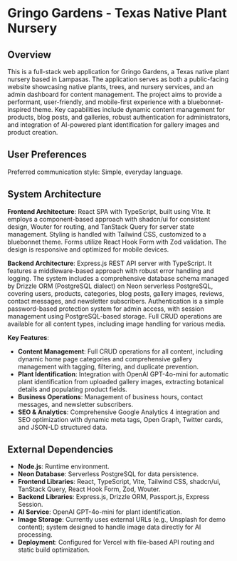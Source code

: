 # Gringo Gardens - Texas Native Plant Nursery

## Overview

This is a full-stack web application for Gringo Gardens, a Texas native plant nursery based in Lampasas. The application serves as both a public-facing website showcasing native plants, trees, and nursery services, and an admin dashboard for content management. The project aims to provide a performant, user-friendly, and mobile-first experience with a bluebonnet-inspired theme. Key capabilities include dynamic content management for products, blog posts, and galleries, robust authentication for administrators, and integration of AI-powered plant identification for gallery images and product creation.

## User Preferences

Preferred communication style: Simple, everyday language.

## System Architecture

**Frontend Architecture**: React SPA with TypeScript, built using Vite. It employs a component-based approach with shadcn/ui for consistent design, Wouter for routing, and TanStack Query for server state management. Styling is handled with Tailwind CSS, customized to a bluebonnet theme. Forms utilize React Hook Form with Zod validation. The design is responsive and optimized for mobile devices.

**Backend Architecture**: Express.js REST API server with TypeScript. It features a middleware-based approach with robust error handling and logging. The system includes a comprehensive database schema managed by Drizzle ORM (PostgreSQL dialect) on Neon serverless PostgreSQL, covering users, products, categories, blog posts, gallery images, reviews, contact messages, and newsletter subscribers. Authentication is a simple password-based protection system for admin access, with session management using PostgreSQL-based storage. Full CRUD operations are available for all content types, including image handling for various media.

**Key Features**:
- **Content Management**: Full CRUD operations for all content, including dynamic home page categories and comprehensive gallery management with tagging, filtering, and duplicate prevention.
- **Plant Identification**: Integration with OpenAI GPT-4o-mini for automatic plant identification from uploaded gallery images, extracting botanical details and populating product fields.
- **Business Operations**: Management of business hours, contact messages, and newsletter subscribers.
- **SEO & Analytics**: Comprehensive Google Analytics 4 integration and SEO optimization with dynamic meta tags, Open Graph, Twitter cards, and JSON-LD structured data.

## External Dependencies

- **Node.js**: Runtime environment.
- **Neon Database**: Serverless PostgreSQL for data persistence.
- **Frontend Libraries**: React, TypeScript, Vite, Tailwind CSS, shadcn/ui, TanStack Query, React Hook Form, Zod, Wouter.
- **Backend Libraries**: Express.js, Drizzle ORM, Passport.js, Express Session.
- **AI Service**: OpenAI GPT-4o-mini for plant identification.
- **Image Storage**: Currently uses external URLs (e.g., Unsplash for demo content); system designed to handle image data directly for AI processing.
- **Deployment**: Configured for Vercel with file-based API routing and static build optimization.